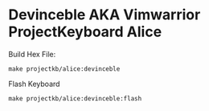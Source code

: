 # Devinceble AKA Vimwarrior ProjectKeyboard Alice

Build Hex File:

    make projectkb/alice:devinceble

Flash Keyboard

    make projectkb/alice:devinceble:flash
